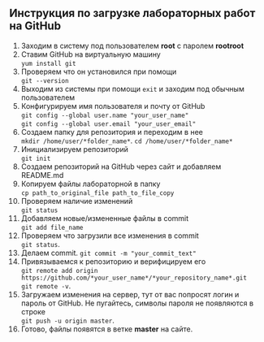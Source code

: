 ## Инструкция по загрузке лабораторных работ на GitHub    
1) Заходим в систему под пользователем **root** с паролем **rootroot**
2) Ставим GitHub на виртуальную машину   
        `yum install git`
3) Проверяем что он установился при помощи  
        `git --version`
4) Выходим из системы при помощи `exit` и заходим под обычным пользователем   
5) Конфигурируем имя пользователя и почту от GitHub   
        `git config --global user.name "your_user_name"`  
        `git config --global user.email "your_user_email"`
6) Создаем папку для репозитория и переходим в нее  
        `mkdir /home/user/*folder_name*`. 
        `cd /home/user/*folder_name*`  
7) Инициализируем репозиторий  
        `git init`  
8) Создаем репозиторий на GitHub через сайт и добавляем README.md  
9) Копируем файлы лабораторной в папку  
        `cp path_to_original_file path_to_file_copy`  
10) Проверяем наличие изменений  
        `git status`  
10) Добавляем новые/измененные файлы в commit  
        `git add file_name`  
11) Проверяем что загрузили все изменения в commit  
        `git status`. 
12) Делаем commit. 
        `git commit -m "your_commit_text"`  
13) Привязываемся к репозиторию и верифицируем его  
        `git remote add origin https://github.com/*your_user_name*/*your_repository_name*.git`  
        `git remote -v`. 
14) Загружаем изменения на сервер, тут от вас попросят логин и пароль от GitHub. Не пугайтесь, символы пароля не появляются в строке  
        `git push -u origin master`. 
15) Готово, файлы появятся в ветке **master** на сайте. 
